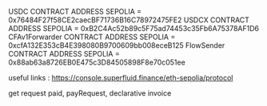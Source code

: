 USDC CONTRACT ADDRESS SEPOLIA =  0x76484F27f58CE2caecBF71736B16C78972475FE2
USDCX CONTRACT ADDRESS SEPOLIA = 0xB2C4Ac52b89c5F75ad74453c35Fb6A75378AF1D6
CFAv1Forwarder CONTRACT ADDRESS SEPOLIA = 0xcfA132E353cB4E398080B9700609bb008eceB125
FlowSender CONTRACT ADDRESS SEPOLIA = 0x88ab63a8726EB0E475c3D84505898F8e70c051ee

useful links :
https://console.superfluid.finance/eth-sepolia/protocol



get request paid, payRequest, declarative invoice